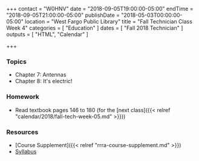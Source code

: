 +++
contact = "W0HNV"
date = "2018-09-05T19:00:00-05:00"
endTime = "2018-09-05T21:00:00-05:00"
publishDate = "2018-05-03T00:00:00-05:00"
location = "West Fargo Public Library"
title = "Fall Technician Class Week 4"
categories = [ "Education" ]
dates = [ "Fall 2018 Technician" ]
outputs = [ "HTML", "Calendar" ]

+++
### Topics

* Chapter 7: Antennas
* Chapter 8: It's electric!

### Homework

* Read textbook pages 146 to 180 (for the [next class]({{< relref "calendar/2018/fall-tech-week-05.md" >}}))

### Resources

* [Course Supplement]({{< relref "rrra-course-supplement.md" >}})
* [Syllabus](/s/2xabO1oD5mbpVRh)
